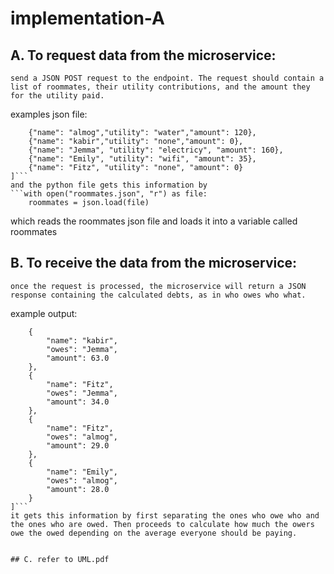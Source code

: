 # implementation-A

## A. To request data from the microservice:
    send a JSON POST request to the endpoint. The request should contain a list of roommates, their utility contributions, and the amount they for the utility paid.

examples json file:
```[
    {"name": "almog","utility": "water","amount": 120},
    {"name": "kabir","utility": "none","amount": 0},
    {"name": "Jemma", "utility": "electricy", "amount": 160},
    {"name": "Emily", "utility": "wifi", "amount": 35},
    {"name": "Fitz", "utility": "none", "amount": 0}
]```
and the python file gets this information by
```with open("roommates.json", "r") as file:
    roommates = json.load(file)
```
which reads the roommates json file and loads it into a variable called roommates

## B. To receive the data from the microservice:
    once the request is processed, the microservice will return a JSON response containing the calculated debts, as in who owes who what.

example output:
```[
    {
        "name": "kabir",
        "owes": "Jemma",
        "amount": 63.0
    },
    {
        "name": "Fitz",
        "owes": "Jemma",
        "amount": 34.0
    },
    {
        "name": "Fitz",
        "owes": "almog",
        "amount": 29.0
    },
    {
        "name": "Emily",
        "owes": "almog",
        "amount": 28.0
    }
]```
it gets this information by first separating the ones who owe who and the ones who are owed. Then proceeds to calculate how much the owers owe the owed depending on the average everyone should be paying.


## C. refer to UML.pdf
